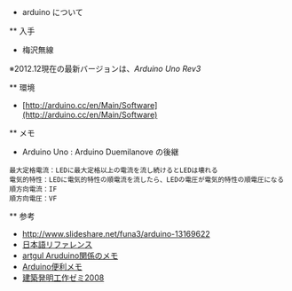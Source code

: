 * arduino について

** 入手

- 梅沢無線

※2012.12現在の最新バージョンは、*Arduino Uno Rev3*

** 環境

- [http://arduino.cc/en/Main/Software](http://arduino.cc/en/Main/Software)

** メモ

- Arduino Uno : Arduino Duemilanove の後継

```
最大定格電流：LEDに最大定格以上の電流を流し続けるとLEDは壊れる
電気的特性：LEDに電気的特性の順電流を流したら、LEDの電圧が電気的特性の順電圧になる
順方向電流：IF
順方向電圧：VF
```

** 参考

- <http://www.slideshare.net/funa3/arduino-13169622>
- [日本語リファレンス](http://www.musashinodenpa.com/arduino/ref/)
- [artgul Aruduino関係のメモ](http://artful.jp/blogs/arduino_memo/)
- [Arduino便利メモ](http://ndesign.ifdef.jp/a/a_m.html)
- [建築発明工作ゼミ2008](http://kousaku-kousaku.blogspot.jp/2008/07/arduino.html)
